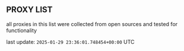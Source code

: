 ## PROXY LIST

all proxies in this list were collected from open sources and tested for functionality

last update: `2025-01-29 23:36:01.748454+00:00` UTC